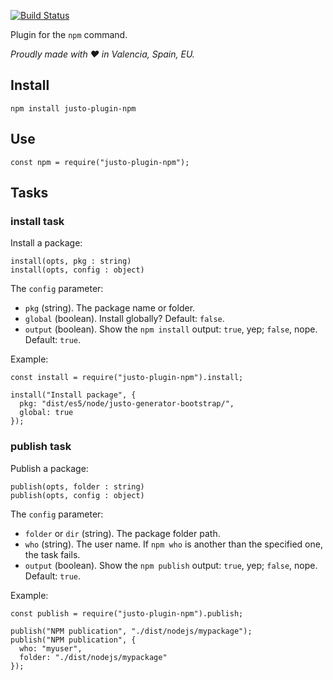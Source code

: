 [![Build Status](https://travis-ci.org/justojsp/justo-plugin-npm.svg)](https://travis-ci.org/justojsp/justo-plugin-npm)

Plugin for the `npm` command.

*Proudly made with ♥ in Valencia, Spain, EU.*

## Install

```
npm install justo-plugin-npm
```

## Use

```
const npm = require("justo-plugin-npm");
```

## Tasks

### install task

Install a package:

```
install(opts, pkg : string)
install(opts, config : object)
```

The `config` parameter:

- `pkg` (string). The package name or folder.
- `global` (boolean). Install globally? Default: `false`.
- `output` (boolean). Show the `npm install` output: `true`, yep; `false`, nope. Default: `true`.

Example:

```
const install = require("justo-plugin-npm").install;

install("Install package", {
  pkg: "dist/es5/node/justo-generator-bootstrap/",
  global: true
});
```

### publish task

Publish a package:

```
publish(opts, folder : string)
publish(opts, config : object)
```

The `config` parameter:

- `folder` or `dir` (string). The package folder path.
- `who` (string). The user name. If `npm who` is another than the specified one, the task fails.
- `output` (boolean). Show the `npm publish` output: `true`, yep; `false`, nope. Default: `true`.

Example:

```
const publish = require("justo-plugin-npm").publish;

publish("NPM publication", "./dist/nodejs/mypackage");
publish("NPM publication", {
  who: "myuser",
  folder: "./dist/nodejs/mypackage"
});
```
